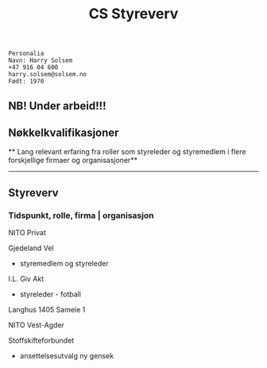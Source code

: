 ﻿---
title: CS Styreverv
custom_css: styrer
---

```text
Personalia 
Navn: Harry Solsem
+47 916 04 600
harry.solsem@solsem.no 
Født: 1970
```

## NB! Under arbeid!!!


## Nøkkelkvalifikasjoner

** Lang relevant erfaring fra roller som styreleder og styremedlem i flere forskjellige firmaer og organisasjoner**

***

## Styreverv

### Tidspunkt, rolle, firma | organisasjon

NITO Privat

Gjedeland Vel
 - styremedlem og styreleder

I.L. Giv Akt
 - styreleder - fotball

Langhus 1405 Sameie 1

NITO Vest-Agder

Stoffskifteforbundet
 - ansettelsesutvalg ny gensek






